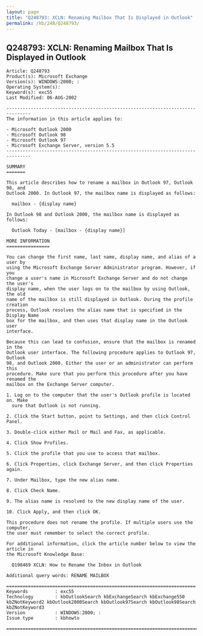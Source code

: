 ```yaml
---
layout: page
title: "Q248793: XCLN: Renaming Mailbox That Is Displayed in Outlook"
permalink: /kb/248/Q248793/
---
```


## Q248793: XCLN: Renaming Mailbox That Is Displayed in Outlook

	Article: Q248793
	Product(s): Microsoft Exchange
	Version(s): WINDOWS:2000; :
	Operating System(s): 
	Keyword(s): exc55
	Last Modified: 06-AUG-2002
	
	-------------------------------------------------------------------------------
	The information in this article applies to:
	
	- Microsoft Outlook 2000 
	- Microsoft Outlook 98 
	- Microsoft Outlook 97 
	- Microsoft Exchange Server, version 5.5 
	-------------------------------------------------------------------------------
	
	SUMMARY
	=======
	
	This article describes how to rename a mailbox in Outlook 97, Outlook 98, and
	Outlook 2000. In Outlook 97, the mailbox name is displayed as follows:
	
	  mailbox - {display name}
	
	In Outlook 98 and Outlook 2000, the mailbox name is displayed as follows:
	
	  Outlook Today - [mailbox - {display name}]
	
	MORE INFORMATION
	================
	
	You can change the first name, last name, display name, and alias of a user by
	using the Microsoft Exchange Server Administrator program. However, if you
	change a user's name in Microsoft Exchange Server and do not change the user's
	display name, when the user logs on to the mailbox by using Outlook, the old
	name of the mailbox is still displayed in Outlook. During the profile creation
	process, Outlook resolves the alias name that is specified in the Display Name
	box for the mailbox, and then uses that display name in the Outlook user
	interface.
	
	Because this can lead to confusion, ensure that the mailbox is renamed in the
	Outlook user interface. The following procedure applies to Outlook 97, Outlook
	98, and Outlook 2000. Either the user or an administrator can perform this
	procedure. Make sure that you perform this procedure after you have renamed the
	mailbox on the Exchange Server computer.
	
	1. Log on to the computer that the user's Outlook profile is located on. Make
	  sure that Outlook is not running.
	
	2. Click the Start button, point to Settings, and then click Control Panel.
	
	3. Double-click either Mail or Mail and Fax, as applicable.
	
	4. Click Show Profiles.
	
	5. Click the profile that you use to access that mailbox.
	
	6. Click Properties, click Exchange Server, and then click Properties again.
	
	7. Under Mailbox, type the new alias name.
	
	8. Click Check Name.
	
	9. The alias name is resolved to the new display name of the user.
	
	10. Click Apply, and then click OK.
	
	This procedure does not rename the profile. If multiple users use the computer,
	the user must remember to select the correct profile.
	
	For additional information, click the article number below to view the article in
	the Microsoft Knowledge Base:
	
	  Q198469 XCLN: How to Rename the Inbox in Outlook
	
	Additional query words: RENAME MAILBOX
	
	======================================================================
	Keywords          : exc55 
	Technology        : kbOutlookSearch kbExchangeSearch kbExchange550 kbZNotKeyword2 kbOutlook2000Search kbOutlook97Search kbOutlook98Search kbZNotKeyword3
	Version           : WINDOWS:2000; :
	Issue type        : kbhowto
	
	=============================================================================
	
